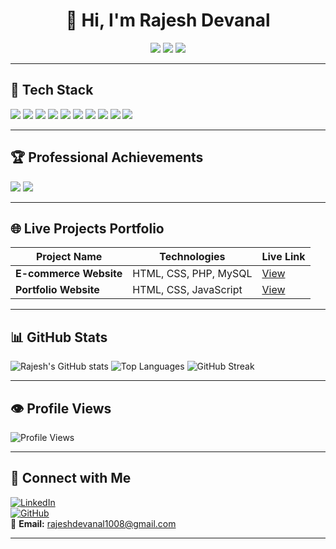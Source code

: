 <h1 align="center">👋 Hi, I'm Rajesh Devanal</h1>



<p align="center">
  <img src="https://img.shields.io/badge/💻%20Full%20Stack%20Developer-blue?style=for-the-badge">
  <img src="https://img.shields.io/badge/🤖%20AI%20Enthusiast-purple?style=for-the-badge">
  <img src="https://img.shields.io/badge/📊%20Data%20Analytics%20Learner-green?style=for-the-badge">
</p>

---

## 🚀 Tech Stack
<p>
<img src="https://img.shields.io/badge/-C-blue?style=for-the-badge&logo=c">
<img src="https://img.shields.io/badge/-Java-red?style=for-the-badge&logo=java">
<img src="https://img.shields.io/badge/-Python-yellow?style=for-the-badge&logo=python">
<img src="https://img.shields.io/badge/-C%23-purple?style=for-the-badge&logo=c-sharp">
<img src="https://img.shields.io/badge/-HTML-orange?style=for-the-badge&logo=html5">
<img src="https://img.shields.io/badge/-CSS-blue?style=for-the-badge&logo=css3">
<img src="https://img.shields.io/badge/-MySQL-darkblue?style=for-the-badge&logo=mysql">
<img src="https://img.shields.io/badge/-Frontend-ff69b4?style=for-the-badge&logo=html5">
<img src="https://img.shields.io/badge/-DBMS-lightgrey?style=for-the-badge&logo=database">
<img src="https://img.shields.io/badge/-MS%20Office-orange?style=for-the-badge&logo=microsoft-office">
</p>

---

## 🏆 Professional Achievements
<p>
<img src="https://img.shields.io/badge/✅%20Completed-10+%20Projects-blue?style=for-the-badge">
<img src="https://img.shields.io/badge/🤖%20Built-5+%20AI%20Automations-purple?style=for-the-badge">
</p>

---

## 🌐 Live Projects Portfolio
| Project Name               | Technologies                 | Live Link   |
|----------------------------|-----------------------------|-------------|
| **E-commerce Website**     | HTML, CSS, PHP, MySQL       | [View](#)   |
| **Portfolio Website**      | HTML, CSS, JavaScript       | [View](#)   |

---

## 📊 GitHub Stats
![Rajesh's GitHub stats](https://github-readme-stats.vercel.app/api?username=Rajeshdevanal&show_icons=true&theme=tokyonight)
![Top Languages](https://github-readme-stats.vercel.app/api/top-langs/?username=Rajeshdevanal&layout=compact&theme=tokyonight)
![GitHub Streak](https://github-readme-streak-stats.herokuapp.com/?user=Rajeshdevanal&theme=tokyonight)

---

## 👁️ Profile Views
![Profile Views](https://komarev.com/ghpvc/?username=Rajeshdevanal&color=blue)

---

## 🔗 Connect with Me
[![LinkedIn](https://img.shields.io/badge/-LinkedIn-blue?logo=linkedin)](https://linkedin.com/in/rajesh-devanal-a3151)  
[![GitHub](https://img.shields.io/badge/-GitHub-black?logo=github)](https://github.com/Rajeshdevanal)  
📧 **Email:** rajeshdevanal1008@gmail.com  

---
